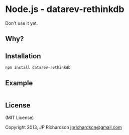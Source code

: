 Node.js - datarev-rethinkdb
================

Don't use it yet.


Why?
----



Installation
------------

    npm install datarev-rethinkdb



Example
------


```javascript
```

License
-------

(MIT License)

Copyright 2013, JP Richardson  <jprichardson@gmail.com>


